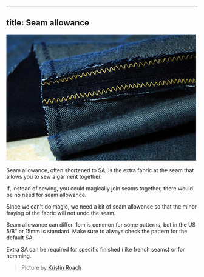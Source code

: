 ***

## title: Seam allowance

![The inside of the leg on a pair of jeans. The SA is the dark narrow stretch of fabric next to the seam. It has been zig-zagged to keep it from fraying](zig-zag.jpg)

Seam allowance, often shortened to SA, is the extra fabric at the seam that allows you to sew a garment together.

If, instead of sewing, you could magically join seams together, there would be no need for seam allowance.

Since we can't do magic, we need a bit of seam allowance so that the minor fraying of the fabric will not undo the seam.

Seam allowance can differ. 1cm is common for some patterns, but in the US 5/8" or 15mm is standard. Make sure to always check the pattern for the default SA.

Extra SA can be required for specific finished (like french seams) or for hemming.

> Picture by [Kristin Roach](https://www.flickr.com/photos/kristinroach/3161126359)
